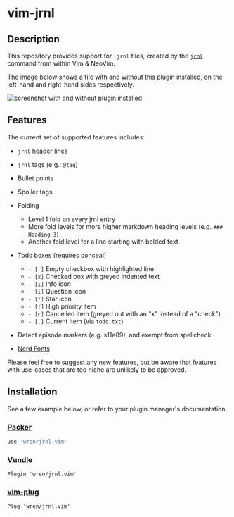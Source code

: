 # vim-jrnl

## Description

This repository provides support for `.jrnl` files, created by the [`jrnl`](https://github.com/jrnl-org/jrnl) command from within Vim & NeoVim. 

The image below shows a file with and without this plugin installed, on the left-hand and right-hand sides respectively.

![screenshot with and without plugin installed](https://user-images.githubusercontent.com/25112463/138997004-d7127510-5ae6-41d6-ba6e-d7e18f0bf558.png)

## Features

The current set of supported features includes:

* `jrnl` header lines

* `jrnl` tags (e.g.: `@tag`)

* Bullet points

* Spoiler tags

* Folding
  * Level 1 fold on every jrnl entry
  * More fold levels for more higher markdown heading levels (e.g. `### Heading 3`)
  * Another fold level for a line starting with bolded text

* Todo boxes (requires conceal)
  * `- [ ]` Empty checkbox with highlighted line
  * `- [x]` Checked box with greyed indented text
  * `- [i]` Info icon
  * `- [i]` Question icon
  * `- [*]` Star icon
  * `- [!]` High priority item
  * `- [c]` Cancelled item (greyed out with an "x" instead of a "check")
  * `- [.]` Current item (via `todo.txt`)

* Detect episode markers (e.g. s11e09), and exempt from spellcheck

* [Nerd Fonts][] 

Please feel free to suggest any new features, but be aware that features with use-cases that are too niche are unlikely to be approved.

## Installation

See a few example below, or refer to your plugin manager's documentation.

### [Packer][packer]

```lua
use 'wren/jrnl.vim'
```

### [Vundle][vundle]

```vim
Plugin 'wren/jrnl.vim'
```

### [vim-plug][plug]

```vim
Plug 'wren/jrnl.vim'
```

[Nerd Fonts]: https://www.nerdfonts.com/
[packer]: https://github.com/wbthomason/packer.nvim
[vundle]: https://github.com/gmarik/vundle
[plug]: https://github.com/junegunn/vim-plug

